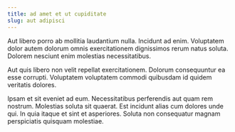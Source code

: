 ```yaml
---
title: ad amet et ut cupiditate
slug: aut adipisci
---
```


Aut libero porro ab mollitia laudantium nulla. Incidunt ad enim. Voluptatem dolor autem dolorum omnis exercitationem dignissimos rerum natus soluta. Dolorem nesciunt enim molestias necessitatibus.

Aut quis libero non velit repellat exercitationem. Dolorum consequuntur ea esse corrupti. Voluptatem voluptatem commodi quibusdam id quidem veritatis dolores.

Ipsam et sit eveniet ad eum. Necessitatibus perferendis aut quam rem nostrum. Molestias soluta sit quaerat. Est incidunt alias cum dolores unde qui. In quia itaque et sint et asperiores. Soluta non consequatur magnam perspiciatis quisquam molestiae.
